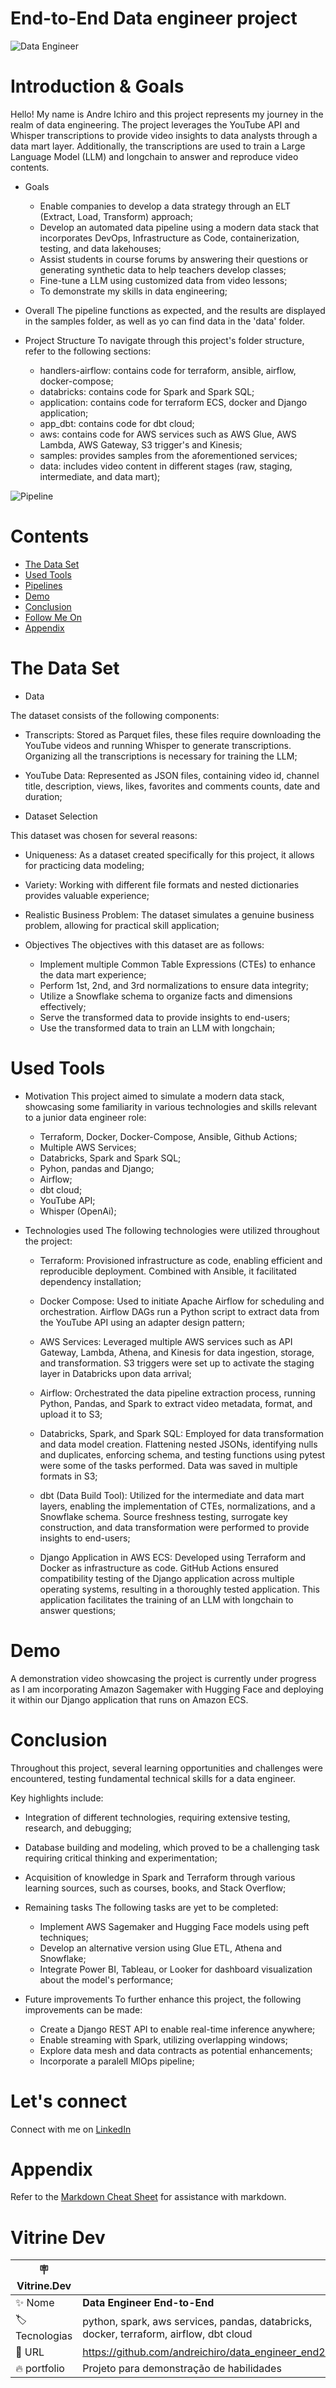 # End-to-End Data engineer project

<!-- imagem de capa do projeto -->
![Data Engineer](./data_engineer.png#vitrinedev)

# Introduction & Goals
 
 Hello! My name is Andre Ichiro and this project represents my journey in the realm of data engineering. The project leverages the YouTube API and Whisper transcriptions to provide video insights to data analysts through a data mart layer. Additionally, the transcriptions are used to train a Large Language Model (LLM) and longchain to answer and reproduce video contents. 

- Goals
  - Enable companies to develop a data strategy through an ELT (Extract, Load, Transform) approach;
  - Develop an automated data pipeline using a modern data stack that incorporates DevOps, Infrastructure as Code, containerization, testing, and data lakehouses;
  - Assist students in course forums by answering their questions or generating synthetic data to help teachers develop classes;
  - Fine-tune a LLM using customized data from video lessons;
  - To demonstrate my skills in data engineering;

- Overall
The pipeline functions as expected, and the results are displayed in the samples folder, as well as yo can find data in the 'data' folder.

 - Project Structure
 To navigate through this project's folder structure, refer to the following sections:

    - handlers-airflow: contains code for terraform, ansible, airflow, docker-compose;   
    - databricks: contains code for Spark and Spark SQL;
    - application: contains code for terraform ECS, docker and Django application;
    - app_dbt: contains code for dbt cloud;
    - aws: contains code for AWS services such as AWS Glue, AWS Lambda, AWS Gateway, S3 trigger's and Kinesis;
    - samples: provides samples from the aforementioned services; 
    - data: includes video content in different stages (raw, staging, intermediate, and data mart);

<!-- diagrama do pipeline -->
![Pipeline](./diagram.png)
      
# Contents

- [The Data Set](#the-data-set)
- [Used Tools](#used-tools)
- [Pipelines](#pipelines)
- [Demo](#demo)
- [Conclusion](#conclusion)
- [Follow Me On](#follow-me-on)
- [Appendix](#appendix)

# The Data Set

- Data

The dataset consists of the following components:  

  - Transcripts: Stored as Parquet files, these files require downloading the YouTube videos and running Whisper to generate transcriptions. Organizing all the transcriptions is necessary for training the LLM;
  - YouTube Data: Represented as JSON files, containing video id, channel title, description, views, likes, favorites and comments counts, date and duration;

- Dataset Selection

This dataset was chosen for several reasons:

  - Uniqueness: As a dataset created specifically for this project, it allows for practicing data modeling;
  - Variety: Working with different file formats and nested dictionaries provides valuable experience;
  - Realistic Business Problem: The dataset simulates a genuine business problem, allowing for practical skill application;

- Objectives
The objectives with this dataset are as follows:

  - Implement multiple Common Table Expressions (CTEs) to enhance the data mart experience; 
  - Perform 1st, 2nd, and 3rd normalizations to ensure data integrity;
  - Utilize a Snowflake schema to organize facts and dimensions effectively;
  - Serve the transformed data to provide insights to end-users;
  - Use the transformed data to train an LLM with longchain;

# Used Tools  

- Motivation
This project aimed to simulate a modern data stack, showcasing some familiarity in various technologies and skills relevant to a junior data engineer role:

  - Terraform, Docker, Docker-Compose, Ansible, Github Actions; 
  - Multiple AWS Services; 
  - Databricks, Spark and Spark SQL;
  - Pyhon, pandas and Django;
  - Airflow;
  - dbt cloud;
  - YouTube API;
  - Whisper (OpenAi);

- Technologies used
The following technologies were utilized throughout the project:

  - Terraform: Provisioned infrastructure as code, enabling efficient and reproducible deployment. Combined with Ansible, it facilitated dependency installation;

  - Docker Compose: Used to initiate Apache Airflow for scheduling and orchestration. Airflow DAGs run a Python script to extract data from the YouTube API using an adapter design pattern;
  
  - AWS Services: Leveraged multiple AWS services such as API Gateway, Lambda, Athena, and Kinesis for data ingestion, storage, and transformation. S3 triggers were set up to activate the staging layer in Databricks upon data arrival;

  - Airflow: Orchestrated the data pipeline extraction process, running Python, Pandas, and Spark to extract video metadata, format, and upload it to S3;

  - Databricks, Spark, and Spark SQL: Employed for data transformation and data model creation. Flattening nested JSONs, identifying nulls and duplicates, enforcing schema, and testing functions using pytest were some of the tasks performed. Data was saved in multiple formats in S3;

  - dbt (Data Build Tool): Utilized for the intermediate and data mart layers, enabling the implementation of CTEs, normalizations, and a Snowflake schema. Source freshness testing, surrogate key construction, and data transformation were performed to provide insights to end-users;
  
  - Django Application in AWS ECS: Developed using Terraform and Docker as infrastructure as code. GitHub Actions ensured compatibility testing of the Django application across multiple operating systems, resulting in a thoroughly tested application. This application facilitates the training of an LLM with longchain to answer questions;

# Demo
A demonstration video showcasing the project is currently under progress as I am incorporating Amazon Sagemaker with Hugging Face and deploying it within our Django application that runs on Amazon ECS.

# Conclusion
Throughout this project, several learning opportunities and challenges were encountered, testing fundamental technical skills for a data engineer. 

Key highlights include:

  - Integration of different technologies, requiring extensive testing, research, and debugging;
  - Database building and modeling, which proved to be a challenging task requiring critical thinking and experimentation;
  - Acquisition of knowledge in Spark and Terraform through various learning sources, such as courses, books, and Stack Overflow;

- Remaining tasks
The following tasks are yet to be completed:

  - Implement AWS Sagemaker and Hugging Face models using peft techniques;
  - Develop an alternative version using Glue ETL, Athena and Snowflake;
  - Integrate Power BI, Tableau, or Looker for dashboard visualization about the model's performance;

- Future improvements
To further enhance this project, the following improvements can be made:

   - Create a Django REST API to enable real-time inference anywhere;
  - Enable streaming with Spark, utilizing overlapping windows;
  - Explore data mesh and data contracts as potential enhancements;
  - Incorporate a paralell MlOps pipeline;

# Let's connect

Connect with me on [LinkedIn](https://www.linkedin.com/in/andré-ichiro-82592327) 

# Appendix

Refer to the [Markdown Cheat Sheet](https://github.com/adam-p/markdown-here/wiki/Markdown-Cheatsheet) for assistance with markdown.

# Vitrine Dev

| :placard: Vitrine.Dev |     |
| -------------  | --- |
| :sparkles: Nome        | **Data Engineer End-to-End**
| :label: Tecnologias | python, spark, aws services, pandas, databricks, docker, terraform, airflow, dbt cloud
| :rocket: URL         | https://github.com/andreichiro/data_engineer_end2end
| :fire: portfolio     | Projeto para demonstração de habilidades


